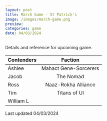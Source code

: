 ```yaml
---
layout: post
title: March Game - St Patrick's
image: /images/march-game.png
preview: 
categories: game
date: 04/03/2024
---
```

Details and reference for upcoming game.

| Contenders |  Faction  |
| ---------- | :-------: |
| Ashlee     |   Mahact Gene-Sorcerers          |
| Jacob      |   The Nomad       |
| Ross       |   Naaz-Rokha Alliance|
| Tim        |   Titans of Ul        |
| William L  |           |

Last updated 04/03/2024